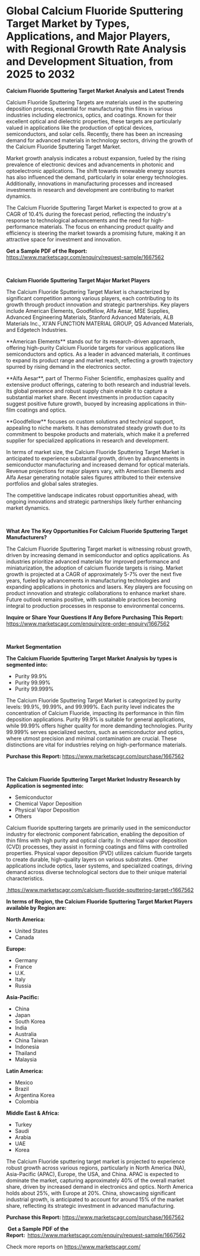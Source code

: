 <p><h1>Global Calcium Fluoride Sputtering Target Market by Types, Applications, and Major Players, with Regional Growth Rate Analysis and Development Situation, from 2025 to 2032</h1></p><p><strong>Calcium Fluoride Sputtering Target Market Analysis and Latest Trends</strong></p>
<p><p>Calcium Fluoride Sputtering Targets are materials used in the sputtering deposition process, essential for manufacturing thin films in various industries including electronics, optics, and coatings. Known for their excellent optical and dielectric properties, these targets are particularly valued in applications like the production of optical devices, semiconductors, and solar cells. Recently, there has been an increasing demand for advanced materials in technology sectors, driving the growth of the Calcium Fluoride Sputtering Target Market.</p><p>Market growth analysis indicates a robust expansion, fueled by the rising prevalence of electronic devices and advancements in photonic and optoelectronic applications. The shift towards renewable energy sources has also influenced the demand, particularly in solar energy technologies. Additionally, innovations in manufacturing processes and increased investments in research and development are contributing to market dynamics.</p><p>The Calcium Fluoride Sputtering Target Market is expected to grow at a CAGR of 10.4% during the forecast period, reflecting the industry's response to technological advancements and the need for high-performance materials. The focus on enhancing product quality and efficiency is steering the market towards a promising future, making it an attractive space for investment and innovation.</p></p>
<p><strong>Get a Sample PDF of the Report:&nbsp;</strong> <a href="https://www.marketscagr.com/enquiry/request-sample/1667562?utm_campaign=2097&utm_medium=2&utm_source=Github&utm_content=ia&utm_term=08032025&utm_id=calcium-fluoride-sputtering-target">https://www.marketscagr.com/enquiry/request-sample/1667562</a></p>
<p>&nbsp;</p>
<p><strong>Calcium Fluoride Sputtering Target Major Market Players</strong></p>
<p><p>The Calcium Fluoride Sputtering Target Market is characterized by significant competition among various players, each contributing to its growth through product innovation and strategic partnerships. Key players include American Elements, Goodfellow, Alfa Aesar, MSE Supplies, Advanced Engineering Materials, Stanford Advanced Materials, ALB Materials Inc., XI'AN FUNCTION MATERIAL GROUP, QS Advanced Materials, and Edgetech Industries.</p><p>**American Elements** stands out for its research-driven approach, offering high-purity Calcium Fluoride targets for various applications like semiconductors and optics. As a leader in advanced materials, it continues to expand its product range and market reach, reflecting a growth trajectory spurred by rising demand in the electronics sector.</p><p>**Alfa Aesar**, part of Thermo Fisher Scientific, emphasizes quality and extensive product offerings, catering to both research and industrial levels. Its global presence and robust supply chain enable it to capture a substantial market share. Recent investments in production capacity suggest positive future growth, buoyed by increasing applications in thin-film coatings and optics.</p><p>**Goodfellow** focuses on custom solutions and technical support, appealing to niche markets. It has demonstrated steady growth due to its commitment to bespoke products and materials, which make it a preferred supplier for specialized applications in research and development.</p><p>In terms of market size, the Calcium Fluoride Sputtering Target Market is anticipated to experience substantial growth, driven by advancements in semiconductor manufacturing and increased demand for optical materials. Revenue projections for major players vary, with American Elements and Alfa Aesar generating notable sales figures attributed to their extensive portfolios and global sales strategies.</p><p>The competitive landscape indicates robust opportunities ahead, with ongoing innovations and strategic partnerships likely further enhancing market dynamics.</p></p>
<p>&nbsp;</p>
<p><strong>What Are The Key Opportunities For Calcium Fluoride Sputtering Target Manufacturers?</strong></p>
<p><p>The Calcium Fluoride Sputtering Target market is witnessing robust growth, driven by increasing demand in semiconductor and optics applications. As industries prioritize advanced materials for improved performance and miniaturization, the adoption of calcium fluoride targets is rising. Market growth is projected at a CAGR of approximately 5-7% over the next five years, fueled by advancements in manufacturing technologies and expanding applications in photonics and lasers. Key players are focusing on product innovation and strategic collaborations to enhance market share. Future outlook remains positive, with sustainable practices becoming integral to production processes in response to environmental concerns.</p></p>
<p><strong>Inquire or Share Your Questions If Any Before Purchasing This Report:</strong> <a href="https://www.marketscagr.com/enquiry/pre-order-enquiry/1667562?utm_campaign=2097&utm_medium=2&utm_source=Github&utm_content=ia&utm_term=08032025&utm_id=calcium-fluoride-sputtering-target">https://www.marketscagr.com/enquiry/pre-order-enquiry/1667562</a></p>
<p>&nbsp;</p>
<p><strong>Market Segmentation</strong></p>
<p><strong>The Calcium Fluoride Sputtering Target Market Analysis by types is segmented into:</strong></p>
<p><ul><li>Purity 99.9%</li><li>Purity 99.99%</li><li>Purity 99.999%</li></ul></p>
<p><p>The Calcium Fluoride Sputtering Target Market is categorized by purity levels: 99.9%, 99.99%, and 99.999%. Each purity level indicates the concentration of Calcium Fluoride, impacting its performance in thin film deposition applications. Purity 99.9% is suitable for general applications, while 99.99% offers higher quality for more demanding technologies. Purity 99.999% serves specialized sectors, such as semiconductor and optics, where utmost precision and minimal contamination are crucial. These distinctions are vital for industries relying on high-performance materials.</p></p>
<p><strong>Purchase this Report:&nbsp;</strong><a href="https://www.marketscagr.com/purchase/1667562?utm_campaign=2097&utm_medium=2&utm_source=Github&utm_content=ia&utm_term=08032025&utm_id=calcium-fluoride-sputtering-target">https://www.marketscagr.com/purchase/1667562</a></p>
<p>&nbsp;</p>
<p><strong>The Calcium Fluoride Sputtering Target Market Industry Research by Application is segmented into:</strong></p>
<p><ul><li>Semiconductor</li><li>Chemical Vapor Deposition</li><li>Physical Vapor Deposition</li><li>Others</li></ul></p>
<p><p>Calcium fluoride sputtering targets are primarily used in the semiconductor industry for electronic component fabrication, enabling the deposition of thin films with high purity and optical clarity. In chemical vapor deposition (CVD) processes, they assist in forming coatings and films with controlled properties. Physical vapor deposition (PVD) utilizes calcium fluoride targets to create durable, high-quality layers on various substrates. Other applications include optics, laser systems, and specialized coatings, driving demand across diverse technological sectors due to their unique material characteristics.</p></p>
<p><a href="https://www.marketscagr.com/calcium-fluoride-sputtering-target-r1667562?utm_campaign=2097&utm_medium=2&utm_source=Github&utm_content=ia&utm_term=08032025&utm_id=calcium-fluoride-sputtering-target">&nbsp;https://www.marketscagr.com/calcium-fluoride-sputtering-target-r1667562</a></p>
<p><strong>In terms of Region, the Calcium Fluoride Sputtering Target Market Players available by Region are:</strong></p>
<p>
    <p> <strong> North America: </strong>
        <ul>
            <li>United States</li>
            <li>Canada</li>
        </ul>
        </p> 
    <p> <strong> Europe: </strong>
        <ul>
            <li>Germany</li>
            <li>France</li>
            <li>U.K.</li>
            <li>Italy</li>
            <li>Russia</li>
        </ul>
        </p> 
    <p> <strong> Asia-Pacific: </strong>
        <ul>
            <li>China</li>
            <li>Japan</li>
            <li>South Korea</li>
            <li>India</li>
            <li>Australia</li>
            <li>China Taiwan</li>
            <li>Indonesia</li>
            <li>Thailand</li>
            <li>Malaysia</li>
        </ul>
        </p> 
    <p> <strong> Latin America: </strong>
        <ul>
            <li>Mexico</li>
            <li>Brazil</li>
            <li>Argentina Korea</li>
            <li>Colombia</li>
        </ul>
        </p> 
    <p> <strong> Middle East & Africa: </strong>
        <ul>
            <li>Turkey</li>
            <li>Saudi</li>
            <li>Arabia</li>
            <li>UAE</li>
            <li>Korea</li>
        </ul>
    </p>
    </p>
<p><p>The Calcium Fluoride sputtering target market is projected to experience robust growth across various regions, particularly in North America (NA), Asia-Pacific (APAC), Europe, the USA, and China. APAC is expected to dominate the market, capturing approximately 40% of the overall market share, driven by increased demand in electronics and optics. North America holds about 25%, with Europe at 20%. China, showcasing significant industrial growth, is anticipated to account for around 15% of the market share, reflecting its strategic investment in advanced manufacturing.</p></p>
<p><strong>Purchase this Report: </strong><a href="https://www.marketscagr.com/purchase/1667562?utm_campaign=2097&utm_medium=2&utm_source=Github&utm_content=ia&utm_term=08032025&utm_id=calcium-fluoride-sputtering-target">https://www.marketscagr.com/purchase/1667562</a></p>
<p>&nbsp;<strong>Get a Sample PDF of the Report:&nbsp;&nbsp;</strong><a href="https://www.marketscagr.com/enquiry/request-sample/1667562?utm_campaign=2097&utm_medium=2&utm_source=Github&utm_content=ia&utm_term=08032025&utm_id=calcium-fluoride-sputtering-target">https://www.marketscagr.com/enquiry/request-sample/1667562</a></p>
<p><strong></strong></p>
<p>Check more reports on <a href="https://www.marketscagr.com/?utm_campaign=2097&utm_medium=2&utm_source=Github&utm_content=ia&utm_term=08032025&utm_id=calcium-fluoride-sputtering-target">https://www.marketscagr.com/</a></p>